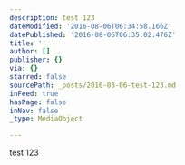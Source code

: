 ```yaml
---
description: test 123
dateModified: '2016-08-06T06:34:58.166Z'
datePublished: '2016-08-06T06:35:02.476Z'
title: ''
author: []
publisher: {}
via: {}
starred: false
sourcePath: _posts/2016-08-06-test-123.md
inFeed: true
hasPage: false
inNav: false
_type: MediaObject

---
```

test 123